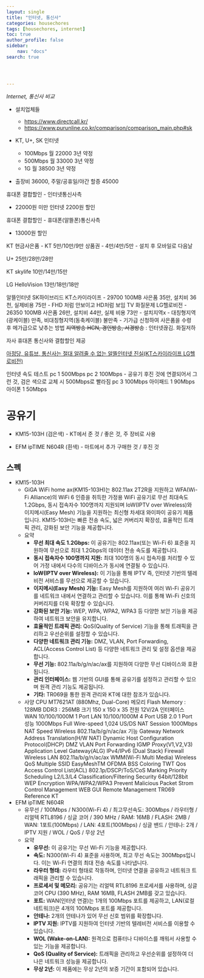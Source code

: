 ```yaml
---
layout: single
title: "인터넷, 통신사"
categories: housechores
tags: [housechores, internet]
toc: true
author_profile: false
sidebar:
    nav: "docs"
search: true




---
```


*Internet, 통신사 비교*


- 설치업체들
    - https://www.directcall.kr/
    - https://www.purunline.co.kr/comparison/comparison_main.php#sk

- KT, U+, SK 인터넷 
    - 100Mbps 월 22000 3년 약정
    - 500Mbps 월 33000 3년 약정
    - 1G 월 38500 3년 약정
- 출장비 36000, 주말/공휴일/야간 할증 45000

휴대폰 결합할인 - 인터넷통신사측
- 22000원 미만 인터넷 2200원 할인 

휴대폰 결합할인 - 휴대폰(알뜰폰)통신사측
- 13000원 할인

KT
현금사은품 - KT 5만/10만/9만 
상품권 - 4만/4만/5만 - 설치 후 모바일로 다음날

U+
25만/28만/28만

KT skylife
10만/14만/15만

LG HelloVision
13만/18만/18만


알뜰인터넷
SK하이브리드 
KT스카이라이프 - 29700 100MB 사은품 35만, 설치비 36천, 실제비용 75만 - FHD 처럼 안보이고 HD처럼 보임 TV 화질문제
LG헬로비전 - 26350 100MB 사은품 26만, 설치비 44만, 실제 비용 73만 - 설치지역x - 대칭형지역(광케이블) 만족, 비대칭형지역(동축케이블) 불만족 - 기가급 신청하여 사은품을 수령 후 메가급으로 낮추는 방법
~~지역방송 HCN, 경인방송, 서경방송~~ : 인터넷끊김. 화질저하

자사 휴대폰 통신사와 결합할인 제공

[아정당, 유튜브, 통신사는 절대 알려줄 수 없는 알뜰인터넷 진실(KT스카이라이프 LG헬로비전)](https://www.youtube.com/watch?v=Ji5ThAiPEjs)


인터넷 속도 테스트
pc 1 500Mbps
pc 2 100Mbps - 공유기 후진 것에 연결되어서 그런 것, 검은 색으로 교체 시 500Mbps로 빨라짐
pc 3 100Mbps
아이패드 1 90Mbps
아이폰 1 50Mbps



# 공유기

- KM15-103H (검은색) - KT에서 준 것 / 좋은 것, 주 장비로 사용

- EFM ipTIME N604R (흰색) - 마트에서 추가 구매한 것 / 후진 것



## 스펙

- KM15-103H
  - GiGA WiFi home ax(KM15-103H)는 802.11ax 2T2R을 지원하고 WFA(Wi-Fi Alliance)의 WiFi 6 인증을 취득한 가정용 WiFi 공유기로 무선 최대속도 1.2Gbps, 동시 접속자수 100명까지 지원되며 IoW(IPTV over Wireless)와 이지메시(Easy Mesh) 기능을 지원하는 최신형 차세대 와이파이 공유기 제품입니다. KM15-103H는 빠른 전송 속도, 넓은 커버리지 확장성, 효율적인 트래픽 관리, 강화된 보안 기능을 제공합니다. 
  - 요약
    - **무선 최대 속도 1.2Gbps:** 이 공유기는 802.11ax(또는 Wi-Fi 6) 표준을 지원하여 무선으로 최대 1.2Gbps의 데이터 전송 속도를 제공합니다.
    - **동시 접속자수 100명까지 지원:** 최대 100명의 동시 접속자를 처리할 수 있어 가정 내에서 다수의 디바이스가 동시에 연결될 수 있습니다.
    - **IoW(IPTV over Wireless):** 이 기능을 통해 IPTV 즉, 인터넷 기반의 텔레비전 서비스를 무선으로 제공할 수 있습니다.
    - **이지메시(Easy Mesh) 기능:** Easy Mesh를 지원하여 여러 Wi-Fi 공유기를 네트워크 내에서 연결하고 관리할 수 있습니다. 이를 통해 Wi-Fi 신호의 커버리지를 더욱 확장할 수 있습니다.
    - **강화된 보안 기능:** WEP, WPA, WPA2, WPA3 등 다양한 보안 기능을 제공하여 네트워크 보안을 유지합니다.
    - **효율적인 트래픽 관리:** QoS(Quality of Service) 기능을 통해 트래픽을 관리하고 우선순위를 설정할 수 있습니다.
    - **다양한 네트워크 관리 기능:** DMZ, VLAN, Port Forwarding, ACL(Access Control List) 등 다양한 네트워크 관리 및 설정 옵션을 제공합니다.
    - **무선 기능:** 802.11a/b/g/n/ac/ax를 지원하여 다양한 무선 디바이스와 호환됩니다.
    - **관리 인터페이스:** 웹 기반의 GUI를 통해 공유기를 설정하고 관리할 수 있으며 원격 관리 기능도 제공됩니다.
    - **기타:** TR069을 통한 원격 관리와 KT에 대한 참조가 있습니다.
  - 사양 CPU MT7621AT (880Mhz, Dual-Core) 메모리 Flash Memory : 128MB DDR3 : 256MB 크기 150 x 150 x 35 전원 12V/2A 인터페이스 WAN 10/100/1000M 1 Port LAN 10/100/1000M 4 Port USB 2.0 1 Port 성능 1000Mbps Full Wire-speed 1,024 US/DS NAT Session 1000Mbps NAT Speed Wireless 802.11a/b/g/n/ac/ax 기능 Gateway Network Address Translation(H/W NAT) Dynamic Host Configuration Protocol(DHCP) DMZ VLAN Port Forwarding IGMP Proxy(V1,V2,V3) Application Level Gateway(ALG) IPv4/IPv6 (Dual Stack) Firewall Wireless LAN 802.11a/b/g/n/ac/ax WMM(Wi-Fi Multi Media) Wireless QoS Multiple SSID EasyMeshTM OFDMA BSS Coloring TWT Qos Access Control List(ACL) 802.1p/DSCP/ToS/CoS Marking Priority Scheduling L2/L3/L4 Classification/Filtering Security 64bit/128bit WEP Encryption WPA/WPA2/WPA3 Prevent Malicious Packet Strom Control Management WEB GUI Remote Management TR069 Reference KT
- EFM ipTIME N604R
  - 유무선 / 100Mbps / N300(Wi-Fi 4) / 최고무선속도: 300Mbps / 라우터형 / 리얼텍 RTL8196 / 싱글 코어 / 390 MHz / RAM: 16MB / FLASH: 2MB / WAN: 1포트(100Mbps) / LAN: 4포트(100Mbps) / 싱글 밴드 / 안테나: 2개 / IPTV 지원 / WOL / QoS / 무상 2년
  - 요약
    - **유무선:** 이 공유기는 무선 Wi-Fi 기능을 제공합니다.
    - **속도:** N300(Wi-Fi 4) 표준을 사용하며, 최고 무선 속도는 300Mbps입니다. 이는 Wi-Fi 연결의 최대 전송 속도를 나타냅니다.
    - **라우터 형태:** 라우터 형태로 작동하며, 인터넷 연결을 공유하고 네트워크 트래픽을 관리할 수 있습니다.
    - **프로세서 및 메모리:** 공유기는 리얼텍 RTL8196 프로세서를 사용하며, 싱글 코어 CPU (390 MHz), RAM 16MB, FLASH 2MB를 갖고 있습니다.
    - **포트:** WAN(인터넷 연결)는 1개의 100Mbps 포트를 제공하고, LAN(로컬 네트워크)은 4개의 100Mbps 포트를 제공합니다.
    - **안테나:** 2개의 안테나가 있어 무선 신호 범위를 확장합니다.
    - **IPTV 지원:** IPTV를 지원하여 인터넷 기반의 텔레비전 서비스를 이용할 수 있습니다.
    - **WOL (Wake-on-LAN):** 원격으로 컴퓨터나 디바이스를 깨워서 사용할 수 있는 기능을 제공합니다.
    - **QoS (Quality of Service):** 트래픽을 관리하고 우선순위를 설정하여 더 나은 네트워크 성능을 제공합니다.
    - **무상 2년:** 이 제품에는 무상 2년의 보증 기간이 포함되어 있습니다.

